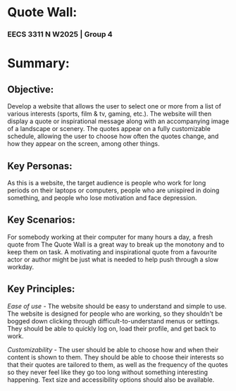 # Quote Wall: #

### EECS 3311 N W2025 | Group 4 ###

# Summary: #

## Objective: ##
Develop a website that allows the user to select one or more from a list of various interests (sports, film & tv, gaming, etc.). The website will then display a quote or inspirational message along with an accompanying image of a landscape or scenery. The quotes appear on a fully customizable schedule, allowing the user to choose how often the quotes change, and how they appear on the screen, among other things.

## Key Personas: ##
As this is a website, the target audience is people who work for long periods on their laptops or computers, people who are unispired in doing something, and people who lose motivation and face depression.

## Key Scenarios: ## 
For somebody working at their computer for many hours a day, a fresh quote from The Quote Wall is a great way to break up the monotony and to keep them on task. A motivating and inspirational quote from a favourite actor or author might be just what is needed to help push through a slow workday.

## Key Principles: ##
*Ease of use* - The website should be easy to understand and simple to use. The website is designed for people who are working, so they shouldn't be bogged down clicking through difficult-to-understand menus or settings. They should be able to quickly log on, load their profile, and get back to work.

*Customizability* - The user should be able to choose how and when their content is shown to them. They should be able to choose their interests so that their quotes are tailored to them, as well as the frequency of the quotes so they never feel like they go too long without something interesting happening. Text size and accessibility options should also be available.
